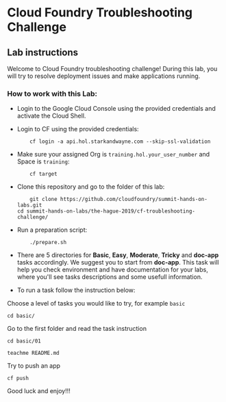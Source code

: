 # Cloud Foundry Troubleshooting Challenge
## Lab instructions

Welcome to Cloud Foundry troubleshooting challenge!
During this lab, you will try to resolve deployment issues and make applications running.

### How to work with this Lab:

- Login to the Google Cloud Console using the provided credentials and activate the Cloud Shell.

- Login to CF using the  provided credentials:

	```
        cf login -a api.hol.starkandwayne.com --skip-ssl-validation
	
	```

- Make sure your assigned Org is `training.hol.your_user_number` and Space is `training`:

	```
        cf target

	```
		
- Clone this repository and go to the  folder of this lab:

	```
        git clone https://github.com/cloudfoundry/summit-hands-on-labs.git
	cd summit-hands-on-labs/the-hague-2019/cf-troubleshooting-challenge/

	```
- Run a preparation script:

	```
        ./prepare.sh

	```

- There are 5 directories for **Basic**, **Easy**, **Moderate**, **Tricky** and **doc-app** tasks accordingly. We suggest you to start from **doc-app**. This task will help you check environment and have documentation for your labs, where you'll see tasks descriptions and some usefull information. 

- To run a task follow the instruction below:

Choose a level of tasks you would like to try, for example `basic`

```
cd basic/

```

Go to the first folder and read the task instruction

```
cd basic/01

teachme README.md

```

Try to push an app

```
cf push

```

Good luck and enjoy!!!
